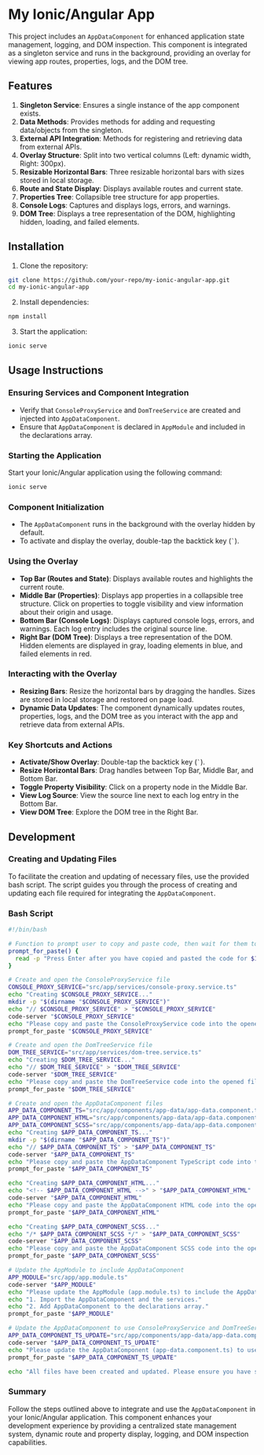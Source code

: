 # My Ionic/Angular App

This project includes an `AppDataComponent` for enhanced application state management, logging, and DOM inspection. This component is integrated as a singleton service and runs in the background, providing an overlay for viewing app routes, properties, logs, and the DOM tree.

## Features

1. **Singleton Service**: Ensures a single instance of the app component exists.
2. **Data Methods**: Provides methods for adding and requesting data/objects from the singleton.
3. **External API Integration**: Methods for registering and retrieving data from external APIs.
4. **Overlay Structure**: Split into two vertical columns (Left: dynamic width, Right: 300px).
5. **Resizable Horizontal Bars**: Three resizable horizontal bars with sizes stored in local storage.
6. **Route and State Display**: Displays available routes and current state.
7. **Properties Tree**: Collapsible tree structure for app properties.
8. **Console Logs**: Captures and displays logs, errors, and warnings.
9. **DOM Tree**: Displays a tree representation of the DOM, highlighting hidden, loading, and failed elements.

## Installation

1. Clone the repository:
```bash
git clone https://github.com/your-repo/my-ionic-angular-app.git
cd my-ionic-angular-app
```

2. Install dependencies:
```bash
npm install
```

3. Start the application:
```bash
ionic serve
```

## Usage Instructions

### Ensuring Services and Component Integration

- Verify that `ConsoleProxyService` and `DomTreeService` are created and injected into `AppDataComponent`.
- Ensure that `AppDataComponent` is declared in `AppModule` and included in the declarations array.

### Starting the Application

Start your Ionic/Angular application using the following command:
```bash
ionic serve
```

### Component Initialization

- The `AppDataComponent` runs in the background with the overlay hidden by default.
- To activate and display the overlay, double-tap the backtick key (`` ` ``).

### Using the Overlay

- **Top Bar (Routes and State)**: Displays available routes and highlights the current route.
- **Middle Bar (Properties)**: Displays app properties in a collapsible tree structure. Click on properties to toggle visibility and view information about their origin and usage.
- **Bottom Bar (Console Logs)**: Displays captured console logs, errors, and warnings. Each log entry includes the original source line.
- **Right Bar (DOM Tree)**: Displays a tree representation of the DOM. Hidden elements are displayed in gray, loading elements in blue, and failed elements in red.

### Interacting with the Overlay

- **Resizing Bars**: Resize the horizontal bars by dragging the handles. Sizes are stored in local storage and restored on page load.
- **Dynamic Data Updates**: The component dynamically updates routes, properties, logs, and the DOM tree as you interact with the app and retrieve data from external APIs.

### Key Shortcuts and Actions

- **Activate/Show Overlay**: Double-tap the backtick key (`` ` ``).
- **Resize Horizontal Bars**: Drag handles between Top Bar, Middle Bar, and Bottom Bar.
- **Toggle Property Visibility**: Click on a property node in the Middle Bar.
- **View Log Source**: View the source line next to each log entry in the Bottom Bar.
- **View DOM Tree**: Explore the DOM tree in the Right Bar.

## Development

### Creating and Updating Files

To facilitate the creation and updating of necessary files, use the provided bash script. The script guides you through the process of creating and updating each file required for integrating the `AppDataComponent`.

### Bash Script

```bash
#!/bin/bash

# Function to prompt user to copy and paste code, then wait for them to press Enter
prompt_for_paste() {
  read -p "Press Enter after you have copied and pasted the code for $1..."
}

# Create and open the ConsoleProxyService file
CONSOLE_PROXY_SERVICE="src/app/services/console-proxy.service.ts"
echo "Creating $CONSOLE_PROXY_SERVICE..."
mkdir -p "$(dirname "$CONSOLE_PROXY_SERVICE")"
echo "// $CONSOLE_PROXY_SERVICE" > "$CONSOLE_PROXY_SERVICE"
code-server "$CONSOLE_PROXY_SERVICE"
echo "Please copy and paste the ConsoleProxyService code into the opened file."
prompt_for_paste "$CONSOLE_PROXY_SERVICE"

# Create and open the DomTreeService file
DOM_TREE_SERVICE="src/app/services/dom-tree.service.ts"
echo "Creating $DOM_TREE_SERVICE..."
echo "// $DOM_TREE_SERVICE" > "$DOM_TREE_SERVICE"
code-server "$DOM_TREE_SERVICE"
echo "Please copy and paste the DomTreeService code into the opened file."
prompt_for_paste "$DOM_TREE_SERVICE"

# Create and open the AppDataComponent files
APP_DATA_COMPONENT_TS="src/app/components/app-data/app-data.component.ts"
APP_DATA_COMPONENT_HTML="src/app/components/app-data/app-data.component.html"
APP_DATA_COMPONENT_SCSS="src/app/components/app-data/app-data.component.scss"
echo "Creating $APP_DATA_COMPONENT_TS..."
mkdir -p "$(dirname "$APP_DATA_COMPONENT_TS")"
echo "// $APP_DATA_COMPONENT_TS" > "$APP_DATA_COMPONENT_TS"
code-server "$APP_DATA_COMPONENT_TS"
echo "Please copy and paste the AppDataComponent TypeScript code into the opened file."
prompt_for_paste "$APP_DATA_COMPONENT_TS"

echo "Creating $APP_DATA_COMPONENT_HTML..."
echo "<!-- $APP_DATA_COMPONENT_HTML -->" > "$APP_DATA_COMPONENT_HTML"
code-server "$APP_DATA_COMPONENT_HTML"
echo "Please copy and paste the AppDataComponent HTML code into the opened file."
prompt_for_paste "$APP_DATA_COMPONENT_HTML"

echo "Creating $APP_DATA_COMPONENT_SCSS..."
echo "/* $APP_DATA_COMPONENT_SCSS */" > "$APP_DATA_COMPONENT_SCSS"
code-server "$APP_DATA_COMPONENT_SCSS"
echo "Please copy and paste the AppDataComponent SCSS code into the opened file."
prompt_for_paste "$APP_DATA_COMPONENT_SCSS"

# Update the AppModule to include AppDataComponent
APP_MODULE="src/app/app.module.ts"
code-server "$APP_MODULE"
echo "Please update the AppModule (app.module.ts) to include the AppDataComponent:"
echo "1. Import the AppDataComponent and the services."
echo "2. Add AppDataComponent to the declarations array."
prompt_for_paste "$APP_MODULE"

# Update the AppDataComponent to use ConsoleProxyService and DomTreeService
APP_DATA_COMPONENT_TS_UPDATE="src/app/components/app-data/app-data.component.ts"
code-server "$APP_DATA_COMPONENT_TS_UPDATE"
echo "Please update the AppDataComponent (app-data.component.ts) to use ConsoleProxyService and DomTreeService."
prompt_for_paste "$APP_DATA_COMPONENT_TS_UPDATE"

echo "All files have been created and updated. Please ensure you have saved all changes in your editor."
```

### Summary

Follow the steps outlined above to integrate and use the `AppDataComponent` in your Ionic/Angular application. This component enhances your development experience by providing a centralized state management system, dynamic route and property display, logging, and DOM inspection capabilities.